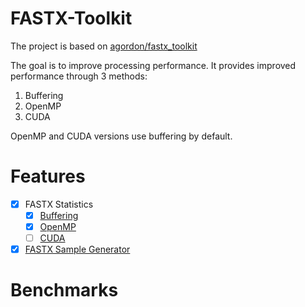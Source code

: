 
# FASTX-Toolkit
The project is based on [agordon/fastx_toolkit](https://github.com/agordon/fastx_toolkit)

The goal is to improve processing performance.
It provides improved performance through 3 methods:

1. Buffering
2. OpenMP
3. CUDA 

OpenMP and CUDA versions use buffering by default.

# Features
- [x] FASTX Statistics
	- [x] [Buffering](fastx-toolkit/fastx-qual-stats)
	- [x] [OpenMP](fastx-toolkit/fastx-qual-stats-omp)
	- [ ] [CUDA](fastx-toolkit/fastx-qual-stats-cuda)
- [x] [FASTX Sample Generator](fastx-samp-gen)

# Benchmarks
